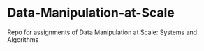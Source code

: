 # Data-Manipulation-at-Scale
Repo for assignments of Data Manipulation at Scale: Systems and Algorithms
